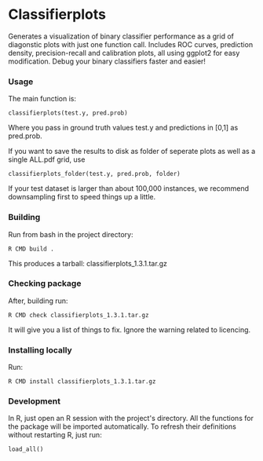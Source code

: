 # Classifierplots

Generates a visualization of binary classifier performance as a grid of diagonstic plots with just one function call. Includes ROC curves, prediction density, precision-recall and calibration plots, all using  ggplot2 for easy modification. Debug your binary classifiers faster and easier!

### Usage

The main function is:

	classifierplots(test.y, pred.prob)
		
Where you pass in ground truth values test.y and predictions in [0,1] as pred.prob.

If you want to save the results to disk as folder of seperate plots as well as a single ALL.pdf grid, use 

	classifierplots_folder(test.y, pred.prob, folder)

If your test dataset is larger than about 100,000 instances, we recommend downsampling first to speed things up a little.
	
### Building

Run from bash in the project directory:

    R CMD build .
        
This produces a tarball: classifierplots_1.3.1.tar.gz

### Checking package

After, building run:

    R CMD check classifierplots_1.3.1.tar.gz
    
It will give you a list of things to fix. Ignore the warning related to licencing.
    
### Installing locally

Run:
    
    R CMD install classifierplots_1.3.1.tar.gz


### Development

In R, just open an R session with the project's directory. All the functions for the package will be imported automatically. To refresh their definitions without restarting R, just run:

	load_all()


